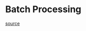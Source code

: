 # Batch Processing
[source](http://www.datasciencecentral.com/profiles/blogs/batch-vs-real-time-data-processing)
